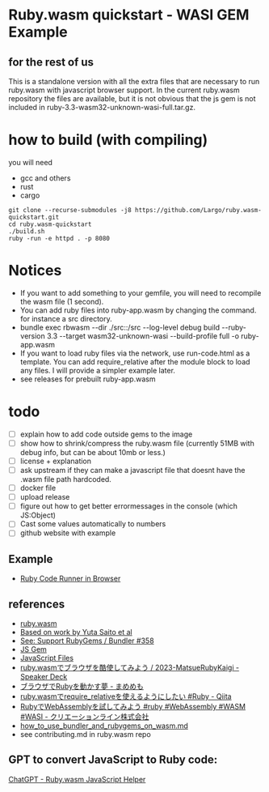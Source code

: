 # Ruby.wasm quickstart - WASI GEM Example
## for the rest of us

This is a standalone version with all the extra files that are necessary to run ruby.wasm with javascript browser support. In the current ruby.wasm repository the files are available, but it is not obvious that the js gem is not included in ruby-3.3-wasm32-unknown-wasi-full.tar.gz.

# how to build (with compiling)

you will need
- gcc and others 
- rust
- cargo

```shell
git clone --recurse-submodules -j8 https://github.com/Largo/ruby.wasm-quickstart.git
cd ruby.wasm-quickstart
./build.sh
ruby -run -e httpd . -p 8080
```

# Notices
- If you want to add something to your gemfile, you will need to recompile the wasm file (1 second).
- You can add ruby files into ruby-app.wasm by changing the command. for instance a src directory. 
-  bundle exec rbwasm --dir ./src::/src --log-level debug build --ruby-version 3.3 --target wasm32-unknown-wasi --build-profile full  -o ruby-app.wasm 
-  If you want to load ruby files via the network, use run-code.html as a template. You can add require_relative after the module block to load any files. I will provide a simpler example later.
- see releases for prebuilt ruby-app.wasm

# todo
- [ ] explain how to add  code outside gems to the image
- [ ] show how to shrink/compress the ruby.wasm file (currently 51MB with debug info, but can be about 10mb or less.)
- [ ] license + explanation
- [ ] ask upstream if they can make a javascript file that doesnt have the .wasm file path hardcoded. 
- [ ] docker file
- [ ] upload release
- [ ] figure out how to get better errormessages in the console (which JS:Object)
- [ ] Cast some values automatically to numbers
- [ ] github website with example

## Example
- [Ruby Code Runner in Browser](https://largo.github.io/ruby-web/run-code.html)

## references
- [ruby.wasm](https://github.com/ruby/ruby.wasm)
- [Based on work by Yuta Saito et al](https://github.com/kateinoigakukun)
- [See: Support RubyGems / Bundler #358 ](https://github.com/ruby/ruby.wasm/pull/358)
- [JS Gem](https://github.com/ruby/ruby.wasm/tree/main/packages/gems/js)
- [JavaScript Files](https://github.com/ruby/ruby.wasm/tree/main/packages/npm-packages/ruby-3.3-wasm-wasi)
- [ruby.wasmでブラウザを酷使してみよう / 2023-MatsueRubyKaigi - Speaker Deck](https://speakerdeck.com/lnit/ruby-wasm-2023-matsuerubykaigi?slide=66)
- [ブラウザでRubyを動かす夢 - まめめも](https://mametter.hatenablog.com/entry/2024/02/01/105413)
- [ruby.wasmでrequire_relativeを使えるようにしたい #Ruby - Qiita](https://qiita.com/ledsun/items/3f8ba1ee2699d546c18c#fetch%E3%81%8C%E9%9D%9E%E5%90%8C%E6%9C%9F%E9%96%A2%E6%95%B0)
- [RubyでWebAssemblyを試してみよう #ruby #WebAssembly #WASM #WASI - クリエーションライン株式会社](https://www.creationline.com/tech-blog/60328)
- [how_to_use_bundler_and_rubygems_on_wasm.md](https://gist.github.com/kateinoigakukun/5caf3b83b2732b1653e91b0e75ce3390)
- see contributing.md in ruby.wasm repo

## GPT to convert JavaScript to Ruby code:

[ChatGPT - Ruby.wasm JavaScript Helper](https://chat.openai.com/g/g-BrA8GwiLU-ruby-wasm-javascript-helper)